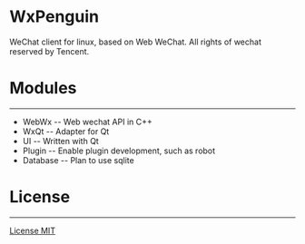 WxPenguin
================

WeChat client for linux, based on Web WeChat.
All rights of wechat reserved by Tencent.

# Modules
--------------

+ WebWx -- Web wechat API in C++
+ WxQt -- Adapter for Qt
+ UI -- Written with Qt
+ Plugin -- Enable plugin development, such as robot
+ Database -- Plan to use sqlite

# License
--------------

[License MIT](https://opensource.org/licenses/MIT)
